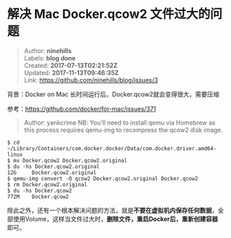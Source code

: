 # 解决 Mac Docker.qcow2 文件过大的问题

> Author: **ninehills**  
> Labels: **blog done**  
> Created: **2017-07-13T02:21:52Z**  
> Updated: **2017-11-13T09:46:35Z**  
> Link: <https://github.com/ninehills/blog/issues/3>  


背景：Docker on Mac 长时间运行后，Docker.qcow2就会变得很大，需要压缩

参考：<https://github.com/docker/for-mac/issues/371>

> Author: yankcrime 
> NB: You'll need to install qemu via Homebrew as this process requires qemu-img to recompress the qcow2 disk image.

```
$ cd ~/Library/Containers/com.docker.docker/Data/com.docker.driver.amd64-linux
$ mv Docker.qcow2 Docker.qcow2.original
$ du -hs Docker.qcow2.original
12G     Docker.qcow2.original
$ qemu-img convert -O qcow2 Docker.qcow2.original Docker.qcow2
$ rm Docker.qcow2.original
$ du -hs Docker.qcow2
772M    Docker.qcow2
```

除此之外，还有一个根本解决问题的方法，就是**不要在虚拟机内保存任何数据**，全部使用Volume，这样当文件过大时，**删除文件，重启Docker后，重新创建容器**即可。

